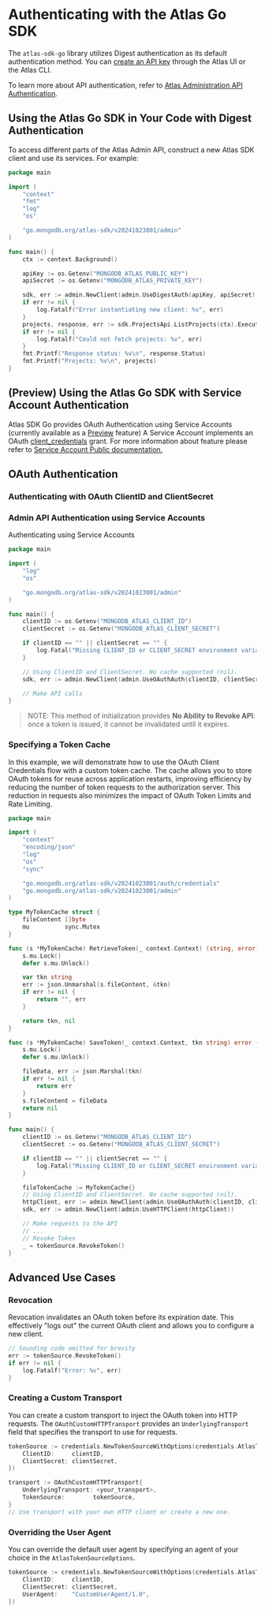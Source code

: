 # Authenticating with the Atlas Go SDK

The `atlas-sdk-go` library utilizes Digest authentication as its default authentication method.
You can [create an API key](https://www.mongodb.com/docs/atlas/configure-api-access/#create-an-api-key-in-an-organization) through the Atlas UI or the Atlas CLI.

To learn more about API authentication, refer to [Atlas Administration API Authentication](https://www.mongodb.com/docs/atlas/api/api-authentication).

## Using the Atlas Go SDK in Your Code with Digest Authentication

To access different parts of the Atlas Admin API, construct a new Atlas SDK client and use its services. For example:

```go
package main

import (
	"context"
	"fmt"
	"log"
	"os"

	"go.mongodb.org/atlas-sdk/v20241023001/admin"
)

func main() {
	ctx := context.Background()

	apiKey := os.Getenv("MONGODB_ATLAS_PUBLIC_KEY")
	apiSecret := os.Getenv("MONGODB_ATLAS_PRIVATE_KEY")

	sdk, err := admin.NewClient(admin.UseDigestAuth(apiKey, apiSecret))
	if err != nil {
		log.Fatalf("Error instantiating new client: %v", err)
	}
	projects, response, err := sdk.ProjectsApi.ListProjects(ctx).Execute()
	if err != nil {
		log.Fatalf("Could not fetch projects: %v", err)
	}
	fmt.Printf("Response status: %v\n", response.Status)
	fmt.Printf("Projects: %v\n", projects)
}
```

## (Preview) Using the Atlas Go SDK with Service Account Authentication

Atlas SDK Go provides OAuth Authentication using Service Accounts (currently available as a [Preview](https://www.mongodb.com/resources/beta-programs) feature)
A Service Account implements an OAuth [client_credentials](https://oauth.net/2/grant-types/client-credentials) grant.
For more information about feature please refer to [Service Account Public documentation.](https://www.mongodb.com/docs/atlas/api/service-accounts-overview/)

## OAuth Authentication

### Authenticating with OAuth ClientID and ClientSecret

### Admin API Authentication using Service Accounts

Authenticating using Service Accounts

```go
package main

import (
	"log"
	"os"

	"go.mongodb.org/atlas-sdk/v20241023001/admin"
)

func main() {
	clientID := os.Getenv("MONGODB_ATLAS_CLIENT_ID")
	clientSecret := os.Getenv("MONGODB_ATLAS_CLIENT_SECRET")

	if clientID == "" || clientSecret == "" {
		log.Fatal("Missing CLIENT_ID or CLIENT_SECRET environment variables")
	}

	// Using ClientID and ClientSecret. No cache supported (nil).
	sdk, err := admin.NewClient(admin.UseOAuthAuth(clientID, clientSecret, nil))

	// Make API calls
}
```

> NOTE: This method of initialization provides **No Ability to Revoke API**: once a token is issued, it cannot be invalidated until it expires.

### Specifying a Token Cache

In this example, we will demonstrate how to use the OAuth Client Credentials flow with a custom token cache.
The cache allows you to store OAuth tokens for reuse across application restarts, improving efficiency by reducing the number of token requests to the authorization server. This reduction in requests also minimizes the impact of OAuth Token Limits and Rate Limiting.

```go
package main

import (
	"context"
	"encoding/json"
	"log"
	"os"
	"sync"

	"go.mongodb.org/atlas-sdk/v20241023001/auth/credentials"
	"go.mongodb.org/atlas-sdk/v20241023001/admin"
)

type MyTokenCache struct {
	fileContent []byte
	mu          sync.Mutex
}

func (s *MyTokenCache) RetrieveToken(_ context.Context) (string, error) {
	s.mu.Lock()
	defer s.mu.Unlock()

	var tkn string
	err := json.Unmarshal(s.fileContent, &tkn)
	if err != nil {
		return "", err
	}

	return tkn, nil
}

func (s *MyTokenCache) SaveToken(_ context.Context, tkn string) error {
	s.mu.Lock()
	defer s.mu.Unlock()

	fileData, err := json.Marshal(tkn)
	if err != nil {
		return err
	}
	s.fileContent = fileData
	return nil
}

func main() {
	clientID := os.Getenv("MONGODB_ATLAS_CLIENT_ID")
	clientSecret := os.Getenv("MONGODB_ATLAS_CLIENT_SECRET")

	if clientID == "" || clientSecret == "" {
		log.Fatal("Missing CLIENT_ID or CLIENT_SECRET environment variables")
	}

	fileTokenCache := MyTokenCache{}
	// Using ClientID and ClientSecret. No cache supported (nil).
	httpClient, err := admin.NewClient(admin.UseOAuthAuth(clientID, clientSecret, fileTokenCache))
	sdk, err := admin.NewClient(admin.UseHTTPClient(httpClient))

	// Make requests to the API
	// ...
	// Revoke Token
	_ = tokenSource.RevokeToken()
}
```

## Advanced Use Cases

### Revocation

Revocation invalidates an OAuth token before its expiration date. This effectively "logs out" the current OAuth client and allows you to configure a new client.

```go
// Sounding code omitted for brevity 
err := tokenSource.RevokeToken()
if err != nil {
	log.Fatalf("Error: %v", err)
}
```

### Creating a Custom Transport

You can create a custom transport to inject the OAuth token into HTTP requests. 
The `OAuthCustomHTTPTransport` provides an `UnderlyingTransport` field that specifies the transport to use for requests.

```go
tokenSource := credentials.NewTokenSourceWithOptions(credentials.AtlasTokenSourceOptions{
	ClientID:     clientID,
	ClientSecret: clientSecret,
})

transport := OAuthCustomHTTPTransport{
	UnderlyingTransport: <your_transport>,
	TokenSource:        tokenSource,
}
// Use transport with your own HTTP client or create a new one.
```

### Overriding the User Agent

You can override the default user agent by specifying an agent of your choice in the `AtlasTokenSourceOptions`.

```go
tokenSource := credentials.NewTokenSourceWithOptions(credentials.AtlasTokenSourceOptions{
	ClientID:     clientID,
	ClientSecret: clientSecret,
	UserAgent:    "CustomUserAgent/1.0",
})
```
